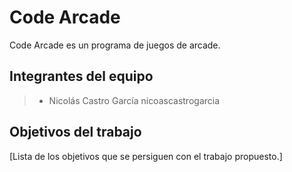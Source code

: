 # Code Arcade

Code Arcade es un programa de juegos de arcade.

## Integrantes del equipo

> - Nicolás Castro García nicoascastrogarcia 

## Objetivos del trabajo

[Lista de los objetivos que se persiguen con el trabajo propuesto.]
